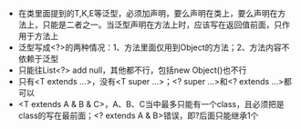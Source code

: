 - 在类里面提到的T,K,E等泛型，必须加声明，要么声明在类上，要么声明在方法上，只能是二者之一。当泛型声明在方法上时，应该写在返回值前面，只作用于方法上
- 泛型写成<?>的两种情况：1、方法里面仅用到Object的方法；2、方法内容不依赖于泛型
- 只能往List<?> add null，其他都不行，包括new Object()也不行
- 只有\<T extends ...>，没有\<T super ...>；<? super ...>和<? extends ...>都可以
- \<T extends A & B & C>，A、B、C当中最多只能有一个class，且必须把是class的写在最前面；<? extends A & B>错误，即?后面只能继承1个
